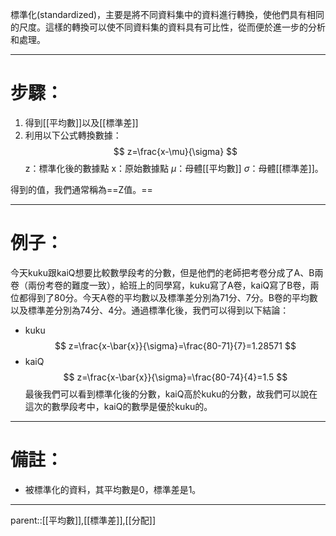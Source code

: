 標準化(standardized)，主要是將不同資料集中的資料進行轉換，使他們具有相同的尺度。這樣的轉換可以使不同資料集的資料具有可比性，從而便於進一步的分析和處理。
- - -
# 步驟：
1. 得到[[平均數]]以及[[標準差]]
2. 利用以下公式轉換數據：
$$
z=\frac{x-\mu}{\sigma}
$$
z：標準化後的數據點
x：原始數據點
$\mu$：母體[[平均數]]
$\sigma$：母體[[標準差]]。

得到的值，我們通常稱為==Z值。==
- - -
# 例子：
今天kuku跟kaiQ想要比較數學段考的分數，但是他們的老師把考卷分成了A、B兩卷（兩份考卷的難度一致），給班上的同學寫，kuku寫了A卷，kaiQ寫了B卷，兩位都得到了80分。今天A卷的平均數以及標準差分別為71分、7分。B卷的平均數以及標準差分別為74分、4分。通過標準化後，我們可以得到以下結論：
- kuku
$$
z=\frac{x-\bar{x}}{\sigma}=\frac{80-71}{7}=1.28571
$$
- kaiQ
$$
z=\frac{x-\bar{x}}{\sigma}=\frac{80-74}{4}=1.5
$$
最後我們可以看到標準化後的分數，kaiQ高於kuku的分數，故我們可以說在這次的數學段考中，kaiQ的數學是優於kuku的。
- - -
# 備註：
- 被標準化的資料，其平均數是0，標準差是1。
- - -
parent::[[平均數]],[[標準差]],[[分配]]